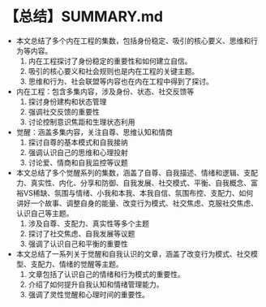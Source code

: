 # 【总结】SUMMARY.md

-   本文总结了多个内在工程的集数，包括身份稳定、吸引的核心要义、思维和行为等内容。
    1.  内在工程探讨了身份稳定的重要性和如何建立自信。
    2.  吸引的核心要义和社会规则也是内在工程的关键主题。
    3.  思维和行为、社会联盟等内容也在内在工程中得到了探讨。
-   内在工程：包含多集内容，涉及身份、状态、社交反馈等
    1.  探讨身份建构和状态管理
    2.  强调社交反馈的重要性
    3.  讨论控制意识焦距和生理状态利用
-   觉醒：涵盖多集内容，关注自尊、思维认知和情商
    1.  探讨自尊的基本模式和自我接纳
    2.  强调认识自己的思维和心理投射
    3.  讨论爱、情商和自我监控等议题
-   本文总结了多个觉醒系列的集数，涵盖了自尊、自我描述、情绪和逻辑、支配力、真实性、内化、分享和防御、自我发展、社交模式、平衡、自我概念、富裕VS稀缺、氛围与情绪、小我和本我、本我自信、氛围布控、支配力、如何讲好一个故事、调整自身的能量、改变行为模式、社交焦虑、克服社交焦虑、认识自己等主题。
    1.  涉及自尊、支配力、真实性等多个主题
    2.  探讨了社交焦虑、自我发展等议题
    3.  强调了认识自己和平衡的重要性
-   本文总结了一系列关于觉醒和自我认识的文章，涵盖了改变行为模式、社交模型、支配力、情绪的觉醒等主题。
    1.  文章包括了认识自己的情绪和行为模式的重要性。
    2.  介绍了如何提升自我认知和情绪管理能力。
    3.  强调了灵性觉醒和心理时间的重要性。
